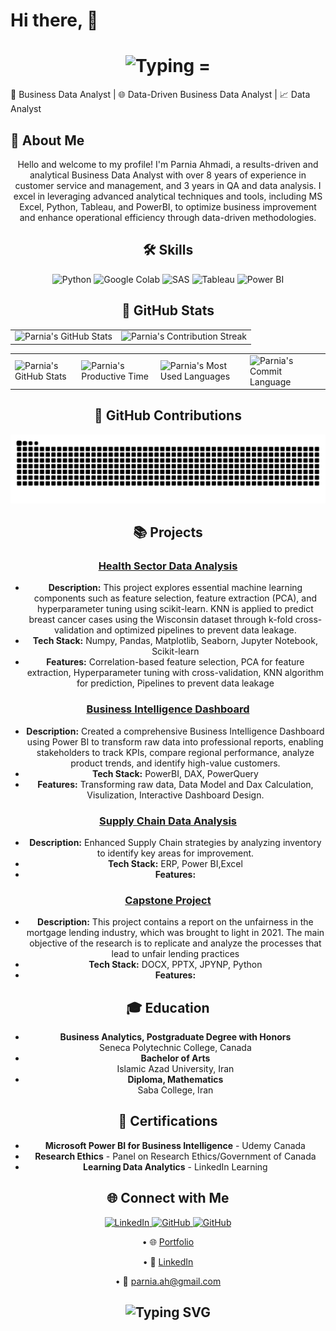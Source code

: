 
# Hi there,    👋   




<div align="center">
    <h1>
        <img src="https://readme-typing-svg.herokuapp.com?font=Jetbrains+mono&size=40&duration=3000&color=0000FF&center=true&vCenter=true&width=435&lines=..Hi..+I'm+Parnia+Ahmadi;..This+is+my+Github.." alt="Typing ="Typing SVG"/>
    </h1>
</div>






🚀 Business Data Analyst | 🌐 Data-Driven Business Data Analyst | 📈 Data Analyst




## 🚀 About Me

<div style="text-align: center;">
    <p>Hello and welcome to my profile! I'm Parnia Ahmadi, a results-driven and analytical Business Data Analyst with over 8 years of experience in customer service and management, and 3 years in QA and data analysis. I excel in leveraging advanced analytical techniques and tools, including MS Excel, Python, Tableau, and PowerBI, to optimize business improvement and enhance operational efficiency through data-driven methodologies.</p>
    <p>




## 🛠 Skills

<div align="center">
    <img src="https://img.shields.io/badge/Python-3776AB?style=for-the-badge&logo=python&logoColor=white" alt="Python"/>
    <img src="https://img.shields.io/badge/Google_Colab-F9AB00?style=for-the-badge&logo=googlecolab&logoColor=white" alt="Google Colab"/>
    <img src="https://img.shields.io/badge/SAS-BF4080?style=for-the-badge&logo=sas&logoColor=white" alt="SAS"/>
    <img src="https://img.shields.io/badge/Tableau-E97627?style=for-the-badge&logo=tableau&logoColor=white" alt="Tableau"/>
    <img src="https://img.shields.io/badge/Power_BI-F2C811?style=for-the-badge&logo=power-bi&logoColor=black" alt="Power BI"/>
</div>





## 🌟 GitHub Stats
<div align="center">
 <table align="center" width="100%" height="100%" >
    <tr>
       <td><img style="border: none;" src="https://github-profile-summary-cards.vercel.app/api/cards/profile-details?username=parniaahmadi&theme=github_dark" alt="Parnia's GitHub Stats"/></td>   
       <td><img style="border: none;" src="https://github-readme-streak-stats.herokuapp.com/?user=parniaahmadi&theme=merko" alt="Parnia's Contribution Streak"/></td>
    </tr>
 </table>

 <table align="center" width="100%" height="100%" >
    <tr>
        <td><img style="border: none;" src="https://github-profile-summary-cards.vercel.app/api/cards/stats?username=parniaahmadi&theme=github_dark" alt="Parnia's GitHub Stats"/></td>
        <td><img style="border: none;" src="https://github-profile-summary-cards.vercel.app/api/cards/productive-time?username=parniaahmadi&theme=github_dark&utcOffset=10" alt="Parnia's Productive Time"/>
        <td><img style="border: none;" src="https://github-profile-summary-cards.vercel.app/api/cards/repos-per-language?username=parniaahmadi&theme=github_dark" alt="Parnia's Most Used Languages"/></td>
        <td><img style="border: none;" src="https://github-profile-summary-cards.vercel.app/api/cards/most-commit-language?username=parniaahmadi&theme=github_dark" alt="Parnia's Commit Language"/></td>
    </tr>
 </table>
</div>







## 🐍 GitHub Contributions

<picture>
  <source media="(prefers-color-scheme: dark)" srcset="https://raw.githubusercontent.com/parniaahmadi/parniaahmadi/output/github-snake-dark.svg" />
  <source media="(prefers-color-scheme: light)" srcset="https://raw.githubusercontent.com/parniaahmadi/parniaahmadi/output/github-snake.svg" />
  <img alt="github-snake" src="https://raw.githubusercontent.com/parniaahmadi/parniaahmadi/output/github-snake.svg" />
</picture>



## 📚 Projects
### [Health Sector Data Analysis](https://parniaahmadi.github.io/Breast-Cancer/)
- **Description:** This project explores essential machine learning components such as feature selection, feature extraction (PCA), and hyperparameter tuning using scikit-learn. KNN is applied to predict breast cancer cases using the Wisconsin dataset through k-fold cross-validation and optimized pipelines to prevent data leakage.
- **Tech Stack:** Numpy, Pandas, Matplotlib, Seaborn, Jupyter Notebook, Scikit-learn
- **Features:** Correlation-based feature selection, PCA for feature extraction, Hyperparameter tuning with cross-validation, KNN algorithm for prediction, Pipelines to prevent data leakage

### [Business Intelligence Dashboard](https://parniaahmadi.github.io/BI-Project/)
- **Description:** Created a comprehensive Business Intelligence Dashboard using Power BI to transform raw data into professional reports, enabling stakeholders to track KPIs, compare regional performance, analyze product trends, and identify high-value customers.
- **Tech Stack:** PowerBI, DAX, PowerQuery
- **Features:** Transforming raw data, Data Model and Dax Calculation, Visulization, Interactive Dashboard Design.

### [Supply Chain Data Analysis](https://github.com/parniaahmadi/customer-service-data-analysis)
- **Description:** Enhanced Supply Chain strategies by analyzing inventory to identify key areas for improvement.
- **Tech Stack:** ERP, Power BI,Excel
- **Features:** 

### [Capstone Project](https://github.com/parniaahmadi/customer-service-data-analysis)
- **Description:** This project contains a report on the unfairness in the mortgage lending industry, which was brought to light in 2021. The main objective of the research is to replicate and analyze the processes that lead to unfair lending practices
- **Tech Stack:** DOCX, PPTX, JPYNP, Python
- **Features:** 

## 🎓 Education
- **Business Analytics, Postgraduate Degree with Honors**  
  Seneca Polytechnic College, Canada
- **Bachelor of Arts**  
  Islamic Azad University, Iran 
- **Diploma, Mathematics**  
  Saba College, Iran 

## 📜 Certifications
- **Microsoft Power BI for Business Intelligence** - Udemy Canada 
- **Research Ethics** - Panel on Research Ethics/Government of Canada 
- **Learning Data Analytics** - LinkedIn Learning 





## 🌐 Connect with Me

<div align="center">
    <a href="https://www.linkedin.com/in/parnia-a-69667125b/">
        <img src="https://img.shields.io/badge/LinkedIn-0077B5?style=for-the-badge&logo=linkedin&logoColor=white" alt="LinkedIn"/>
    </a>
    <a href="https://github.com/Parniaahmadi">
        <img src="https://img.shields.io/badge/GitHub-181717?style=for-the-badge&logo=github&logoColor=white" alt="GitHub"/>
    </a>
    <a href="https://parniatheanalyst.ca/" target="_blank" rel="noopener noreferrer">
    <img src="https://img.icons8.com/ios-filled/50/000000/github.png" alt="GitHub" style="width: 40px; height: 40px;">
</a>

</div>


• 🌐 [Portfolio](https://parniatheanalyst.ca/)

• 💼 [LinkedIn](https://www.linkedin.com/in/parnia-a-69667125b/)

• 📧 parnia.ah@gmail.com 






<div align="center">
    <h2>
        <img src="https://readme-typing-svg.herokuapp.com?font=Jetbrains+mono&size=20&duration=3000&color=0000FF&center=true&vCenter=true&width=435&lines=Thanks+for+visiting!;Shoot+me+a+message+on+LinkedIn!;I+am+always+down+to+collab:)" alt="Typing SVG"/>
    </h2>
</div>


